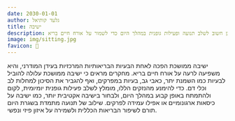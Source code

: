 ```yaml
---
date: 2030-01-01
author: גלעד קותיאל
title: ישיבה
description: ישיבה ממושכת מזיקה לבריאות, ולכן חשוב לשלב תנועה ופעילות גופנית במהלך היום כדי לשמור על אורח חיים בריא.
image: img/sitting.jpg
favicon: 💺
---
```


ישיבה ממושכת הפכה לאחת הבעיות הבריאותיות המרכזיות בעידן המודרני, והיא משפיעה לרעה על אורח חיים בריא. מחקרים מראים כי ישיבה ממושכת עלולה להוביל לבעיות כמו השמנת יתר, כאבי גב, בעיות במפרקים, ואף להגביר את הסיכון למחלות לב וכלי דם. כדי להימנע מהנזקים הללו, מומלץ לשלב פעילות גופנית יומיומית, לקום ולהתמתח באופן קבוע במהלך היום, ולבחור בישיבה אקטיבית יותר, כמו ישיבה על כיסאות ארגונומיים או אפילו עמידה לפרקים. שילוב של תנועה מתמדת בשגרת היום תורם לשיפור הבריאות הכללית ולשמירה על איזון פיזי ונפשי.
